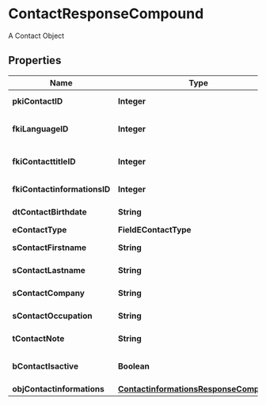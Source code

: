 

# ContactResponseCompound

A Contact Object

## Properties

| Name | Type | Description | Notes |
|------------ | ------------- | ------------- | -------------|
|**pkiContactID** | **Integer** | The unique ID of the Contact |  |
|**fkiLanguageID** | **Integer** | The unique ID of the Language.  Valid values:  |Value|Description| |-|-| |1|French| |2|English| |  |
|**fkiContacttitleID** | **Integer** | The unique ID of the Contacttitle.  Valid values:  |Value|Description| |-|-| |1|Ms.| |2|Mr.| |4|(Blank)| |5|Me (For Notaries)| |  |
|**fkiContactinformationsID** | **Integer** | The unique ID of the Contactinformations |  |
|**dtContactBirthdate** | **String** | The Birth Date of the contact |  [optional] |
|**eContactType** | **FieldEContactType** |  |  |
|**sContactFirstname** | **String** | The First name of the contact |  |
|**sContactLastname** | **String** | The Last name of the contact |  |
|**sContactCompany** | **String** | The Company name of the contact |  [optional] |
|**sContactOccupation** | **String** | The occupation of the Contact |  [optional] |
|**tContactNote** | **String** | The note of the Contact |  [optional] |
|**bContactIsactive** | **Boolean** | Whether the contact is active or not |  |
|**objContactinformations** | [**ContactinformationsResponseCompound**](ContactinformationsResponseCompound.md) |  |  |



